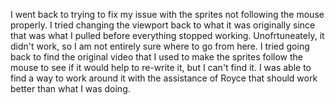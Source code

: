 I went back to trying to fix my issue with the sprites not following the mouse properly. I tried changing the viewport back to what it was originally since that was what I pulled before everything stopped working. Unofrtuneately, it didn't work, so I am not entirely sure where to go from here. I tried going back to find the original video that I used to make the sprites follow the mouse to see if it would help to re-write it, but I can't find it. I was able to find a way to work around it with the assistance of Royce that should work better than what I was doing. 
